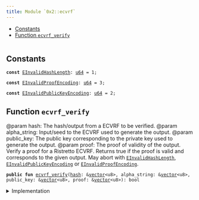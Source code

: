 ```yaml
---
title: Module `0x2::ecvrf`
---
```




-  [Constants](#@Constants_0)
-  [Function `ecvrf_verify`](#0x2_ecvrf_ecvrf_verify)


<pre><code></code></pre>



<a name="@Constants_0"></a>

## Constants


<a name="0x2_ecvrf_EInvalidHashLength"></a>



<pre><code><b>const</b> <a href="ecvrf.md#0x2_ecvrf_EInvalidHashLength">EInvalidHashLength</a>: <a href="../move-stdlib/u64.md#0x1_u64">u64</a> = 1;
</code></pre>



<a name="0x2_ecvrf_EInvalidProofEncoding"></a>



<pre><code><b>const</b> <a href="ecvrf.md#0x2_ecvrf_EInvalidProofEncoding">EInvalidProofEncoding</a>: <a href="../move-stdlib/u64.md#0x1_u64">u64</a> = 3;
</code></pre>



<a name="0x2_ecvrf_EInvalidPublicKeyEncoding"></a>



<pre><code><b>const</b> <a href="ecvrf.md#0x2_ecvrf_EInvalidPublicKeyEncoding">EInvalidPublicKeyEncoding</a>: <a href="../move-stdlib/u64.md#0x1_u64">u64</a> = 2;
</code></pre>



<a name="0x2_ecvrf_ecvrf_verify"></a>

## Function `ecvrf_verify`

@param hash: The hash/output from a ECVRF to be verified.
@param alpha_string: Input/seed to the ECVRF used to generate the output.
@param public_key: The public key corresponding to the private key used to generate the output.
@param proof: The proof of validity of the output.
Verify a proof for a Ristretto ECVRF. Returns true if the proof is valid and corresponds to the given output. May abort with <code><a href="ecvrf.md#0x2_ecvrf_EInvalidHashLength">EInvalidHashLength</a></code>, <code><a href="ecvrf.md#0x2_ecvrf_EInvalidPublicKeyEncoding">EInvalidPublicKeyEncoding</a></code> or <code><a href="ecvrf.md#0x2_ecvrf_EInvalidProofEncoding">EInvalidProofEncoding</a></code>.


<pre><code><b>public</b> <b>fun</b> <a href="ecvrf.md#0x2_ecvrf_ecvrf_verify">ecvrf_verify</a>(<a href="hash.md#0x2_hash">hash</a>: &<a href="../move-stdlib/vector.md#0x1_vector">vector</a>&lt;u8&gt;, alpha_string: &<a href="../move-stdlib/vector.md#0x1_vector">vector</a>&lt;u8&gt;, public_key: &<a href="../move-stdlib/vector.md#0x1_vector">vector</a>&lt;u8&gt;, proof: &<a href="../move-stdlib/vector.md#0x1_vector">vector</a>&lt;u8&gt;): bool
</code></pre>



<details>
<summary>Implementation</summary>


<pre><code><b>public</b> <b>native</b> <b>fun</b> <a href="ecvrf.md#0x2_ecvrf_ecvrf_verify">ecvrf_verify</a>(
    <a href="hash.md#0x2_hash">hash</a>: &<a href="../move-stdlib/vector.md#0x1_vector">vector</a>&lt;u8&gt;,
    alpha_string: &<a href="../move-stdlib/vector.md#0x1_vector">vector</a>&lt;u8&gt;,
    public_key: &<a href="../move-stdlib/vector.md#0x1_vector">vector</a>&lt;u8&gt;,
    proof: &<a href="../move-stdlib/vector.md#0x1_vector">vector</a>&lt;u8&gt;,
): bool;
</code></pre>



</details>
